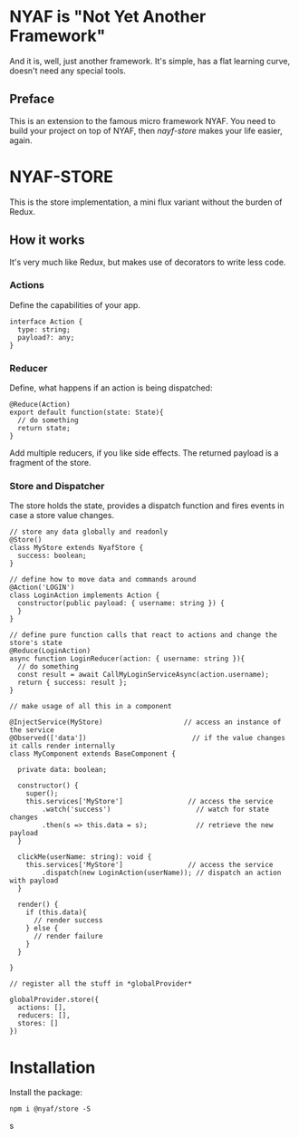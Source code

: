 # NYAF is "Not Yet Another Framework" 

And it is, well, just another framework. It's simple, has a flat learning curve, doesn't need any special tools.

## Preface

This is an extension to the famous micro framework NYAF. You need to build your project on top of NYAF, then *nayf-store* makes your life easier, again.

# NYAF-STORE

This is the store implementation, a mini flux variant without the burden of Redux.

## How it works

It's very much like Redux, but makes use of decorators to write less code.

### Actions

Define the capabilities of your app.

~~~
interface Action {
  type: string;
  payload?: any;
}
~~~

### Reducer

Define, what happens if an action is being dispatched:

~~~
@Reduce(Action)
export default function(state: State){
  // do something
  return state;
}
~~~

Add multiple reducers, if you like side effects. The returned payload is a fragment of the store.

### Store and Dispatcher

The store holds the state, provides a dispatch function and fires events in case a store value changes.

~~~
// store any data globally and readonly
@Store()
class MyStore extends NyafStore {
  success: boolean;
}

// define how to move data and commands around
@Action('LOGIN')
class LoginAction implements Action {  
  constructor(public payload: { username: string }) {    
  }
}

// define pure function calls that react to actions and change the store's state
@Reduce(LoginAction)
async function LoginReducer(action: { username: string }){
  // do something 
  const result = await CallMyLoginServiceAsync(action.username);
  return { success: result };
}

// make usage of all this in a component

@InjectService(MyStore)                    // access an instance of the service
@Observed(['data'])                          // if the value changes it calls render internally
class MyComponent extends BaseComponent {

  private data: boolean;

  constructor() {
    super();
    this.services['MyStore']                // access the service
        .watch('success')                     // watch for state changes
        .then(s => this.data = s);            // retrieve the new payload
  }  

  clickMe(userName: string): void {
    this.services['MyStore']                // access the service
        .dispatch(new LoginAction(userName)); // dispatch an action with payload
  }

  render() {
    if (this.data){
      // render success
    } else {
      // render failure
    }
  }

}

// register all the stuff in *globalProvider*

globalProvider.store({
  actions: [],
  reducers: [],
  stores: []
})

~~~

# Installation

Install the package:

~~~
npm i @nyaf/store -S
~~~
s